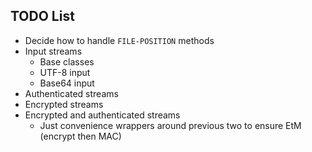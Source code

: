 TODO List
---------

* Decide how to handle `FILE-POSITION` methods
* Input streams
  * Base classes
  * UTF-8 input
  * Base64 input
* Authenticated streams
* Encrypted streams
* Encrypted and authenticated streams
  * Just convenience wrappers around previous two to ensure EtM (encrypt then MAC)
